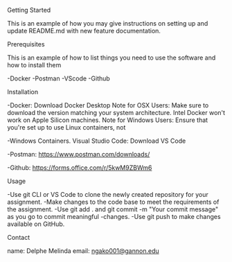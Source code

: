 Getting Started

This is an example of how you may give instructions on setting up and update README.md with new feature documentation.

Prerequisites 

This is an example of how to list things you need to use the software and how to install them

-Docker
-Postman
-VScode
-Github

Installation

-Docker: Download Docker Desktop
Note for OSX Users: Make sure to download the version matching your system architecture. Intel Docker won't work on Apple Silicon machines.
Note for Windows Users: Ensure that you're set up to use Linux containers, not 

-Windows Containers.
Visual Studio Code: Download VS Code

-Postman: https://www.postman.com/downloads/

-Github: https://forms.office.com/r/5kwM9ZBWm6


Usage 


-Use git CLI or VS Code to clone the newly created repository for your assignment.
-Make changes to the code base to meet the requirements of the assignment.
-Use git add . and git commit -m "Your commit message" as you go to commit meaningful -changes.
-Use git push to make changes available on GitHub.


Contact

name: Delphe Melinda
email: ngako001@gannon.edu
